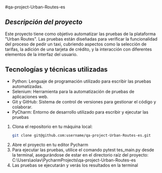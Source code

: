 #qa-project-Urban-Routes-es
## _Descripción del proyecto_

Este proyecto tiene como objetivo automatizar las pruebas de la plataforma "Urban Routes". Las pruebas están diseñadas para verificar la funcionalidad del proceso de pedir un taxi, cubriendo aspectos como la selección de tarifas, la adición de una tarjeta de crédito, y la interacción con diferentes elementos de la interfaz del usuario.

## Tecnologías y técnicas utilizadas

- Python: Lenguaje de programación utilizado para escribir las pruebas automatizadas.
- Selenium: Herramienta para la automatización de pruebas de aplicaciones web.
- Git y GitHub: Sistema de control de versiones para gestionar el código y colaborar.
- PyCharm: Entorno de desarrollo utilizado para escribir y ejecutar las pruebas

1. Clona el repositorio en tu máquina local:
   ```bash
   git clone git@github.com:username/qa-project-Urban-Routes-es.git
 2. Abre el proyecto en tu editor Pycharm
 3. Para ejecutar las pruebas, utilice el comando pytest tes_main.py desde la terminal, asegurándose de estar en el directorio raíz del proyecto: C:\Users\aolav\PycharmProjects\qa-project-Urban-Routes-es
 4. Las pruebas se ejecutarán y verás los resultados en la terminal
